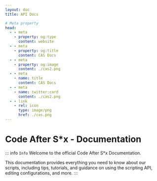 ```yaml
---
layout: doc
title: API Docs

# Meta property
head:
  - - meta
    - property: og:type
      content: website
  - - meta
    - property: og:title
      content: CAS Docs
  - - meta
    - property: og:image
      content: ./cas2.png
  - - meta
    - name: title
      content: CAS Docs
  - - meta
    - name: twitter:card
      content: ./cas2.png
  - - link
    - rel: icon
      type: image/png
      href: ./cas.png
---
```


# Code After S\*x - Documentation

::: info `Info`
Welcome to the official Code After S\*x Documentation.

This documentation provides everything you need to know about our scripts, including tips, tutorials, and guidance on using the scripting API, editing configurations, and more.
:::
